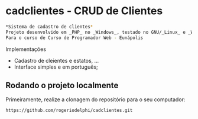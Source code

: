 # cadclientes - CRUD de Clientes
```bash
*Sistema de cadastro de clientes*  
Projeto desenvolvido em _PHP_ no _Windows_, testado no GNU/_Linux_ e _Windows_.  
Para o curso de Curso de Programador Web - Eunápolis
```


Implementações
* Cadastro de cleientes e estatos, ...
* Interface simples e em português;


## Rodando o projeto localmente

Primeiramente, realize a clonagem do repositório para o seu computador:

```bash
https://github.com/rogeriodelphi/cadclientes.git
```